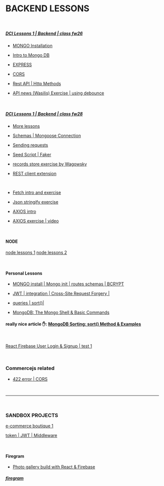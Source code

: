 # BACKEND LESSONS

<br>

##### [DCI Lessons 1 | Backend | class fw26](https://github.com/nadiamariduena/database-lessons)

- [MONGO Installation](https://github.com/nadiamariduena/database-lessons/blob/master/MONGO-installation.txt)

- [Intro to Mongo DB](https://github.com/nadiamariduena/database-lessons/tree/master/intro-Mongo1)
- [EXPRESS ](https://github.com/nadiamariduena/database-lessons/tree/master/database-3)
- [CORS](https://github.com/nadiamariduena/database-lessons/tree/master/database-4)
- [Rest API | Http Methods](https://github.com/nadiamariduena/database-lessons/tree/master/intro-Mongo2)

- [API news (Wasilis) Exercise | using debounce](https://github.com/nadiamariduena/react-news-api)

<br>

##### [DCI Lessons 1 | Backend | class fw28](https://github.com/nadiamariduena/database-lessons)

- [ More lessons](https://github.com/nadiamariduena/express-28-dci)

- [Schemas | Mongoose Connection ](https://github.com/nadiamariduena/mongo-28-dci/tree/master/author-comments_1_robert)

- [Sending requests](https://github.com/nadiamariduena/express-28-dci/tree/master/express-intro_1-after-break-morning)

- [Seed Script | Faker](https://github.com/nadiamariduena/mongo-28-dci/tree/master/record-app)

- [records store exercise by Wagowsky](https://github.com/nadiamariduena/mongo-28-dci/tree/master/wagowsky-exercise-albumartists)

- [REST client extension](https://github.com/nadiamariduena/express-28-dci/tree/master/mypersonal_express-node/manage-user-roles)

<br>

- [Fetch intro and exercise](https://github.com/nadiamariduena/fetch-lesson)

- [Json stringify exercise](https://github.com/nadiamariduena/lesson-modules-scripts/tree/master/src/scripts)

- [AXIOS intro](https://github.com/nadiamariduena/api-weather-intro/blob/master/src/lib/weather-client.js)
- [AXIOS exercise | video](https://github.com/nadiamariduena/axios-react-one)

<br>

#### NODE

[ node lessons 1](https://github.com/nadiamariduena/intro-node)
[ node lessons 2](https://github.com/nadiamariduena/node)

<br>

#### Personal Lessons

- [MONGO install | Mongo init | routes schemas | BCRYPT](https://github.com/nadiamariduena/mongo-28-dci/tree/master/personal-lessons-tutorials/mern-ecommerce1t)

- [JWT | integration | Cross-Site Request Forgery | ](https://github.com/nadiamariduena/react-mern-21-backend/tree/7token-integration-secret-key)

- [queries | sort()| ](https://github.com/nadiamariduena/react-mern-21-backend/blob/master/a_MONGO-TOPICS.md)

- [MongoDB: The Mongo Shell & Basic Commands](https://www.bmc.com/blogs/mongo-shell-basic-commands/)

#### really nice article ✋: [MongoDB Sorting: sort() Method & Examples](https://www.bmc.com/blogs/mongodb-sorting/)

<br>

[React Firebase User Login & Signup | test 1](https://github.com/nadiamariduena/firebase-login1)

<br>

### Commercejs related

- [422 error | CORS](./cors_42_issue.md)

<br>
<hr>

<br>

### SANDBOX PROJECTS

[e-commerce boutique 1](https://github.com/nadiamariduena/ecommerce2)

[token | JWT | Middleware](https://github.com/nadiamariduena/ecommerce2/blob/master/src/common-middleware/index.js)

<br>

#### Firegram

- [Photo gallery build with React & Firebase](https://www.youtube.com/watch?v=vUe91uOx7R0)

##### [firegram](https://github.com/nadiamariduena/Firegram)

<br>
